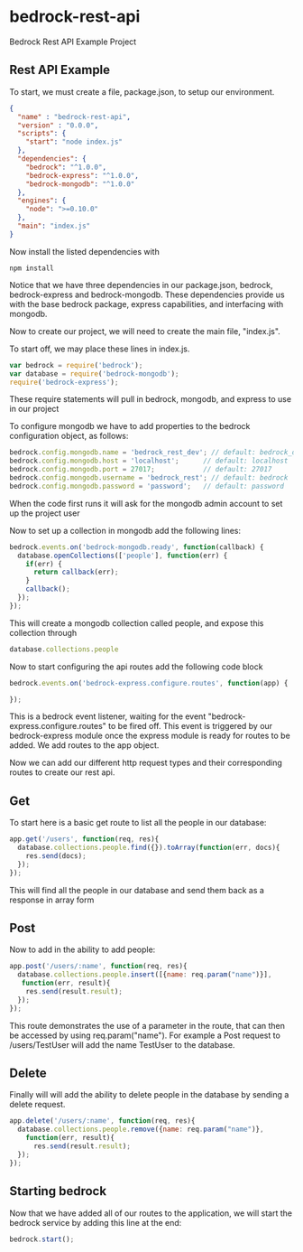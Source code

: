 # bedrock-rest-api
Bedrock Rest API Example Project

## Rest API Example

To start, we must create a file, package.json, to setup our environment.

```json
{
  "name" : "bedrock-rest-api",
  "version" : "0.0.0",
  "scripts": {
    "start": "node index.js"
  },
  "dependencies": {
    "bedrock": "^1.0.0",
    "bedrock-express": "^1.0.0",
    "bedrock-mongodb": "^1.0.0"
  },
  "engines": {
    "node": ">=0.10.0"
  },
  "main": "index.js"
}
```

Now install the listed dependencies with
```
npm install
```
Notice that we have three dependencies in our package.json, bedrock, bedrock-express and bedrock-mongodb. These dependencies provide us with the base bedrock package, express capabilities, and interfacing with mongodb.

Now to create our project, we will need to create the main file, "index.js".

To start off, we may place these lines in index.js.

```js
var bedrock = require('bedrock');
var database = require('bedrock-mongodb');
require('bedrock-express');
```

These require statements will pull in bedrock, mongodb, and express to use in our project

To configure mongodb we have to add properties to the bedrock configuration object, as follows:

```js
bedrock.config.mongodb.name = 'bedrock_rest_dev'; // default: bedrock_dev
bedrock.config.mongodb.host = 'localhost';      // default: localhost
bedrock.config.mongodb.port = 27017;            // default: 27017
bedrock.config.mongodb.username = 'bedrock_rest'; // default: bedrock
bedrock.config.mongodb.password = 'password';   // default: password
```

When the code first runs it will ask for the mongodb admin account to set up the project user

Now to set up a collection in mongodb add the following lines:

```js
bedrock.events.on('bedrock-mongodb.ready', function(callback) {
  database.openCollections(['people'], function(err) {
    if(err) {
      return callback(err);
    }
    callback();
  });
});
```
This will create a mongodb collection called people, and expose this collection through
```js
database.collections.people
```

Now to start configuring the api routes add the following code block

```js
bedrock.events.on('bedrock-express.configure.routes', function(app) {

});
```
This is a bedrock event listener, waiting for the event "bedrock-express.configure.routes" to be fired off. This event is triggered by our bedrock-express module once the express module is ready for routes to be added. We add routes to the app object.

Now we can add our different http request types and their corresponding routes to create our rest api.


## Get
To start here is a basic get route to list all the people in our database:
```js
app.get('/users', function(req, res){
  database.collections.people.find({}).toArray(function(err, docs){
    res.send(docs);
  });
});
```
This will find all the people in our database and send them back as a response in array form

## Post

Now to add in the ability to add people:

```js
app.post('/users/:name', function(req, res){
  database.collections.people.insert([{name: req.param("name")}],
   function(err, result){
    res.send(result.result);
  });
});
```
This route demonstrates the use of a parameter in the route, that can then be accessed by using req.param("name").
For example a Post request to /users/TestUser will add the name TestUser to the database.

## Delete

Finally will will add the ability to delete people in the database by sending a delete request.

```js
app.delete('/users/:name', function(req, res){
  database.collections.people.remove({name: req.param("name")},
    function(err, result){
      res.send(result.result);
  });
});
```

## Starting bedrock
Now that we have added all of our routes to the application, we will start the bedrock service by adding this line at the end:

```js
bedrock.start();
```
